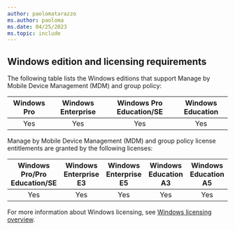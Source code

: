 ```yaml
---
author: paolomatarazzo
ms.author: paoloma
ms.date: 04/25/2023
ms.topic: include
---
```


## Windows edition and licensing requirements

The following table lists the Windows editions that support Manage by Mobile Device Management (MDM) and group policy:

|Windows Pro|Windows Enterprise|Windows Pro Education/SE|Windows Education|
|:---:|:---:|:---:|:---:|
|Yes|Yes|Yes|Yes|

Manage by Mobile Device Management (MDM) and group policy license entitlements are granted by the following licenses:

|Windows Pro/Pro Education/SE|Windows Enterprise E3|Windows Enterprise E5|Windows Education A3|Windows Education A5|
|:---:|:---:|:---:|:---:|:---:|
|Yes|Yes|Yes|Yes|Yes|

For more information about Windows licensing, see [Windows licensing overview](/windows/whats-new/windows-licensing).
